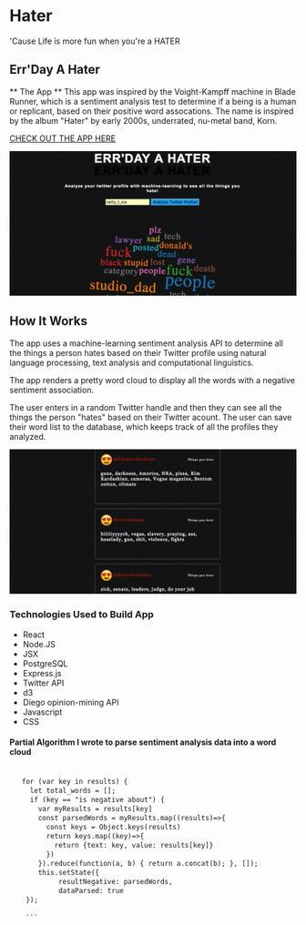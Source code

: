 # Hater

'Cause Life is more fun when you're a HATER


## Err'Day A Hater 

** The App ** This app was inspired by the Voight-Kampff machine in Blade Runner, which is a sentiment analysis test to determine if a being is a human or replicant, based on their positive word assocations. The name is inspired by the album "Hater" by early 2000s, underrated, nu-metal band, Korn. 

[CHECK OUT THE APP HERE](https://obscure-spire-27745.herokuapp.com/)

![Landing Page](./natty_t_ice.png)

## How It Works

The app uses a machine-learning sentiment analysis API to determine all the things a person hates based on their Twitter profile using natural language processing, text analysis and computational linguistics. 

The app renders a pretty word cloud to display all the words with a negative sentiment association. 

The user enters in a random Twitter handle and then they can see all the things the person "hates" based on their Twitter acount. The user can save their word list to the database, which keeps track of all the profiles they analyzed.

![Twitter List](./WordListRepo.png) 

### Technologies Used to Build App
* React
* Node.JS
* JSX
* PostgreSQL
* Express.js
* Twitter API
* d3
* Diego opinion-mining API
* Javascript
* CSS

#### Partial Algorithm I wrote to parse sentiment analysis data into a word cloud

 ```Const results = res.data.data

    for (var key in results) {
      let total_words = [];
      if (key == "is negative about") {
        var myResults = results[key]
        const parsedWords = myResults.map((results)=>{
          const keys = Object.keys(results)
          return keys.map((key)=>{
            return {text: key, value: results[key]}
          })
        }).reduce(function(a, b) { return a.concat(b); }, []);
        this.setState({
             resultNegative: parsedWords,
             dataParsed: true
     }); 

     ```

     




